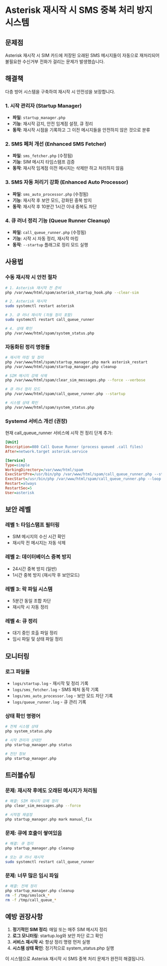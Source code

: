 # Asterisk 재시작 시 SMS 중복 처리 방지 시스템

## 문제점
Asterisk 재시작 시 SIM 카드에 저장된 오래된 SMS 메시지들이 자동으로 재처리되어 불필요한 수신거부 전화가 걸리는 문제가 발생했습니다.

## 해결책
다층 방어 시스템을 구축하여 재시작 시 안전성을 보장합니다.

### 1. 시작 관리자 (Startup Manager)
- **파일**: `startup_manager.php`
- **기능**: 재시작 감지, 안전 임계점 설정, 큐 정리
- **동작**: 재시작 시점을 기록하고 그 이전 메시지들을 안전하지 않은 것으로 분류

### 2. SMS 페처 개선 (Enhanced SMS Fetcher) 
- **파일**: `sms_fetcher.php` (수정됨)
- **기능**: SIM 메시지 타임스탬프 검증
- **동작**: 재시작 임계점 이전 메시지는 삭제만 하고 처리하지 않음

### 3. SMS 자동 처리기 강화 (Enhanced Auto Processor)
- **파일**: `sms_auto_processor.php` (수정됨)  
- **기능**: 재시작 후 보안 모드, 강화된 중복 방지
- **동작**: 재시작 후 10분간 1시간 이내 중복도 차단

### 4. 큐 러너 정리 기능 (Queue Runner Cleanup)
- **파일**: `call_queue_runner.php` (수정됨)
- **기능**: 시작 시 자동 정리, 재시작 마킹
- **동작**: `--startup` 플래그로 정리 모드 실행

## 사용법

### 수동 재시작 시 안전 절차
```bash
# 1. Asterisk 재시작 전 준비
php /var/www/html/spam/asterisk_startup_hook.php --clear-sim

# 2. Asterisk 재시작
sudo systemctl restart asterisk

# 3. 큐 러너 재시작 (자동 정리 포함)
sudo systemctl restart call_queue_runner

# 4. 상태 확인
php /var/www/html/spam/system_status.php
```

### 자동화된 정리 명령들
```bash
# 재시작 마킹 및 정리
php /var/www/html/spam/startup_manager.php mark asterisk_restart
php /var/www/html/spam/startup_manager.php cleanup

# SIM 메시지 강제 삭제
php /var/www/html/spam/clear_sim_messages.php --force --verbose

# 큐 러너 정리 모드
php /var/www/html/spam/call_queue_runner.php --startup

# 시스템 상태 확인
php /var/www/html/spam/system_status.php
```

### Systemd 서비스 개선 (권장)
현재 call_queue_runner 서비스에 시작 전 정리 단계 추가:

```ini
[Unit]
Description=080 Call Queue Runner (process queued .call files)
After=network.target asterisk.service

[Service]
Type=simple
WorkingDirectory=/var/www/html/spam
ExecStartPre=/usr/bin/php /var/www/html/spam/call_queue_runner.php --startup
ExecStart=/usr/bin/php /var/www/html/spam/call_queue_runner.php --loop
Restart=always
RestartSec=5
User=asterisk
```

## 보안 레벨

### 레벨 1: 타임스탬프 필터링
- SIM 메시지의 수신 시간 확인
- 재시작 전 메시지는 자동 삭제

### 레벨 2: 데이터베이스 중복 방지  
- 24시간 중복 방지 (일반)
- 1시간 중복 방지 (재시작 후 보안모드)

### 레벨 3: 락 파일 시스템
- 5분간 동일 조합 차단
- 재시작 시 자동 정리

### 레벨 4: 큐 정리
- 대기 중인 호출 파일 정리
- 임시 파일 및 상태 파일 정리

## 모니터링

### 로그 파일들
- `logs/startup.log` - 재시작 및 정리 기록
- `logs/sms_fetcher.log` - SMS 페처 동작 기록  
- `logs/sms_auto_processor.log` - 보안 모드 차단 기록
- `logs/queue_runner.log` - 큐 관리 기록

### 상태 확인 명령어
```bash
# 전체 시스템 상태
php system_status.php

# 시작 관리자 상태만
php startup_manager.php status

# 진단 정보
php startup_manager.php
```

## 트러블슈팅

### 문제: 재시작 후에도 오래된 메시지가 처리됨
```bash
# 해결: SIM 메시지 강제 정리
php clear_sim_messages.php --force

# 시작점 재설정
php startup_manager.php mark manual_fix
```

### 문제: 큐에 호출이 쌓여있음
```bash
# 해결: 큐 정리
php startup_manager.php cleanup

# 또는 큐 러너 재시작
sudo systemctl restart call_queue_runner
```

### 문제: 너무 많은 임시 파일
```bash
# 해결: 전체 정리
php startup_manager.php cleanup
rm -f /tmp/smslock_*
rm -f /tmp/call_queue_*
```

## 예방 권장사항

1. **정기적인 SIM 정리**: 매일 또는 매주 SIM 메시지 정리
2. **로그 모니터링**: startup.log와 보안 차단 로그 확인  
3. **서비스 재시작 시**: 항상 정리 명령 먼저 실행
4. **시스템 상태 확인**: 정기적으로 system_status.php 실행

이 시스템으로 Asterisk 재시작 시 SMS 중복 처리 문제가 완전히 해결됩니다.
